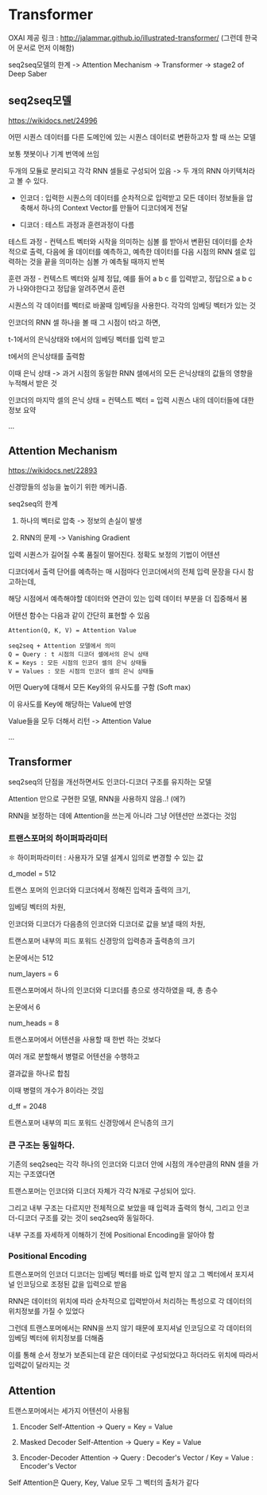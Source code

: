 # Transformer
OXAI 제공 링크 : http://jalammar.github.io/illustrated-transformer/
(그런데 한국어 문서로 먼저 이해함)

seq2seq모델의 한계 -> Attention Mechanism -> Transformer -> stage2 of Deep Saber

## seq2seq모델
https://wikidocs.net/24996

어떤 시퀀스 데이터를 다른 도메인에 있는 시퀀스 데이터로 변환하고자 할 때 쓰는 모델

보통 챗봇이나 기계 번역에 쓰임


두개의 모듈로 분리되고 각각 RNN 셀들로 구성되어 있음 -> 두 개의 RNN 아키텍처라고 볼 수 있다.

- 인코더 : 입력한 시퀀스의 데이터를 순차적으로 입력받고 모든 데이터 정보들을 압축해서 하나의 Context Vector를 만들어 디코더에게 전달

- 디코더 : 테스트 과정과 훈련과정이 다름

테스트 과정 - 컨텍스트 벡터와 시작을 의미하는 심볼 <sos>를 받아서 변환된 데이터를 순차적으로 출력, 다음에 올 데이터를 예측하고, 예측한 데이터를 다음 시점의 RNN 셀로 입력하는 것을 끝을 의미하는 심볼 <eos>가 예측될 때까지 반복

훈련 과정 - 컨텍스트 벡터와 실제 정답, 예를 들어 <sos> a b c 를 입력받고, 정답으로 a b c <eos>가 나와야한다고 정답을 알려주면서 훈련


시퀀스의 각 데이터를 벡터로 바꿀때 임베딩을 사용한다. 각각의 임베딩 벡터가 있는 것


인코더의 RNN 셀 하나을 볼 때 그 시점이 t라고 하면,

t-1에서의 은닉상태와 t에서의 임베딩 벡터를 입력 받고

t에서의 은닉상태를 출력함


이때 은닉 상태 -> 과거 시점의 동일한 RNN 셀에서의 모든 은닉상태의 값들의 영향을 누적해서 받은 것

인코더의 마지막 셀의 은닉 상태 = 컨텍스트 벡터 = 입력 시퀀스 내의 데이터들에 대한 정보 요약

...


## Attention Mechanism

https://wikidocs.net/22893

신경망들의 성능을 높이기 위한 메커니즘.


seq2seq의 한계

1. 하나의 벡터로 압축 -> 정보의 손실이 발생

2. RNN의 문제 -> Vanishing Gradient


입력 시퀀스가 길어질 수록 품질이 떨어진다. 정확도 보정의 기법이 어텐션


디코더에서 출력 단어를 예측하는 매 시점마다 인코더에서의 전체 입력 문장을 다시 참고하는데,

해당 시점에서 예측해야할 데이터와 연관이 있는 입력 데이터 부분을 더 집중해서 봄


어텐션 함수는 다음과 같이 간단히 표현할 수 있음

~~~
Attention(Q, K, V) = Attention Value

seq2seq + Attention 모델에서 의미
Q = Query : t 시점의 디코더 셀에서의 은닉 상태
K = Keys : 모든 시점의 인코더 셀의 은닉 상태들
V = Values : 모든 시점의 인코더 셀의 은닉 상태들
~~~

어떤 Query에 대해서 모든 Key와의 유사도를 구함 (Soft max)

이 유사도를 Key에 해당하는 Value에 반영

Value들을 모두 더해서 리턴 -> Attention Value

...


## Transformer


seq2seq의 단점을 개선하면서도 인코더-디코더 구조를 유지하는 모델

Attention 만으로 구현한 모델, RNN을 사용하지 않음..! (에?)

RNN을 보정하는 데에 Attention을 쓰는게 아니라 그냥 어텐션만 쓰겠다는 것임


### 트랜스포머의 하이퍼파라미터

✽ 하이퍼파라미터 : 사용자가 모델 설계시 임의로 변경할 수 있는 값

d_model = 512

트랜스 포머의 인코더와 디코더에서 정해진 입력과 출력의 크기,

임베딩 벡터의 차원,

인코더와 디코더가 다음층의 인코더와 디코더로 값을 보낼 때의 차원,

트랜스포머 내부의 피드 포워드 신경망의 입력층과 출력층의 크기

논문에서는 512


num_layers = 6

트랜스포머에서 하나의 인코더와 디코더를 층으로 생각하였을 때, 총 층수

논문에서 6


num_heads = 8

트랜스포머에서 어텐션을 사용할 때 한번 하는 것보다

여러 개로 분할해서 병렬로 어텐션을 수행하고

결과값을 하나로 합침

이때 병렬의 개수가 8이라는 것임


d_ff = 2048

트랜스포머 내부의 피드 포워드 신경망에서 은닉층의 크기

### 큰 구조는 동일하다.

기존의 seq2seq는 각각 하나의 인코더와 디코더 안에 시점의 개수만큼의 RNN 셀을 가지는 구조였다면

트랜스포머는 인코더와 디코더 자체가 각각 N개로 구성되어 있다.

그리고 내부 구조는 다르지만 전체적으로 보았을 때 입력과 출력의 형식, 그리고 인코더-디코더 구조를 갖는 것이 seq2seq와 동일하다.

내부 구조를 자세하게 이해하기 전에 Positional Encoding을 알아야 함


### Positional Encoding

트랜스포머의 인코더 디코더는 임베딩 벡터를 바로 입력 받지 않고 그 벡터에서 포지셔널 인코딩으로 조정된 값을 입력으로 받음

RNN은 데이터의 위치에 따라 순차적으로 입력받아서 처리하는 특성으로 각 데이터의 위치정보를 가질 수 있었다

그런데 트랜스포머에서는 RNN을 쓰지 않기 때문에 포지셔널 인코딩으로 각 데이터의 임베딩 벡터에 위치정보를 더해줌

이를 통해 순서 정보가 보존되는데 같은 데이터로 구성되었다고 하더라도 위치에 따라서 입력값이 달라지는 것


## Attention

트랜스포머에서는 세가지 어텐션이 사용됨

1. Encoder Self-Attention -> Query = Key = Value

2. Masked Decoder Self-Attention -> Query = Key = Value

3. Encoder-Decoder Attention -> Query : Decoder's Vector / Key = Value : Encoder's Vector


Self Attention은 Query, Key, Value 모두 그 벡터의 출처가 같다
